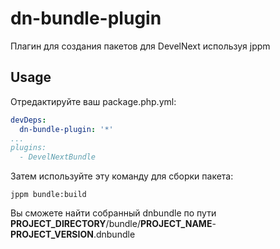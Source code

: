 # dn-bundle-plugin
Плагин для создания пакетов для DevelNext используя jppm
## Usage
Отредактируйте ваш package.php.yml:
```yaml
devDeps:
  dn-bundle-plugin: '*'
...
plugins:
  - DevelNextBundle
```
Затем используйте эту команду для сборки пакета:
```
jppm bundle:build
```
Вы сможете найти собранный dnbundle по пути **PROJECT_DIRECTORY**/bundle/**PROJECT_NAME**-**PROJECT_VERSION**.dnbundle
